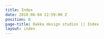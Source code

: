 ```yaml
---
title: Index
date: 2018-06-04 22:59:00 Z
position: 0
page-title: Oakka design studios || Index
layout: index
---
```



